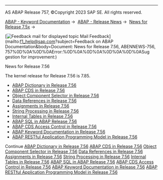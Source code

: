   

* * *

AS ABAP Release 757, ©Copyright 2023 SAP SE. All rights reserved.

[ABAP - Keyword Documentation](javascript:call_link\('abenabap.htm'\)) →  [ABAP - Release News](javascript:call_link\('abennews.htm'\)) →  [News for Release 7.5x](javascript:call_link\('abennews-75.htm'\)) → 

 [![](Mail.gif?object=Mail.gif&sap-language=EN "Feedback mail for displayed topic") Mail Feedback](mailto:f1_help@sap.com?subject=Feedback on ABAP Documentation&body=Document: News for Release 7.56, ABENNEWS-756, 757%0D%0A%0D%0AError:%0D%0A%0D%0A%0D%0A%0D%0ASug
gestion for improvement:)

News for Release 7.56

The kernel release for Release 7.56 is 7.85.

-   [ABAP Dictionary in Release 7.56](javascript:call_link\('abennews-756-ddic.htm'\))
-   [ABAP CDS in Release 7.56](javascript:call_link\('abennews-756-abap_cds.htm'\))
-   [Object Component Selector in Release 7.56](javascript:call_link\('abennews-756-obj_comp_selector.htm'\))
-   [Data References in Release 7.56](javascript:call_link\('abennews-756-dref.htm'\))
-   [Assignments in Release 7.56](javascript:call_link\('abennews-756-assignments.htm'\))
-   [String Processing in Release 7.56](javascript:call_link\('abennews-756-strings.htm'\))
-   [Internal Tables in Release 7.56](javascript:call_link\('abennews-756-itab.htm'\))
-   [ABAP SQL in ABAP Release 7.56](javascript:call_link\('abennews-756-abap_sql.htm'\))
-   [ABAP CDS Access Control in Release 7.56](javascript:call_link\('abennews-756-cds_access_control.htm'\))
-   [ABAP Keyword Documentation in Release 7.56](javascript:call_link\('abennews-756-abap_docu.htm'\))
-   [ABAP RESTful Application Programming Model in Release 7.56](javascript:call_link\('abennews-756-restful.htm'\))

Continue
[ABAP Dictionary in Release 7.56](javascript:call_link\('abennews-756-ddic.htm'\))
[ABAP CDS in Release 7.56](javascript:call_link\('abennews-756-abap_cds.htm'\))
[Object Component Selector in Release 7.56](javascript:call_link\('abennews-756-obj_comp_selector.htm'\))
[Data References in Release 7.56](javascript:call_link\('abennews-756-dref.htm'\))
[Assignments in Release 7.56](javascript:call_link\('abennews-756-assignments.htm'\))
[String Processing in Release 7.56](javascript:call_link\('abennews-756-strings.htm'\))
[Internal Tables in Release 7.56](javascript:call_link\('abennews-756-itab.htm'\))
[ABAP SQL in ABAP Release 7.56](javascript:call_link\('abennews-756-abap_sql.htm'\))
[ABAP CDS Access Control in Release 7.56](javascript:call_link\('abennews-756-cds_access_control.htm'\))
[ABAP Keyword Documentation in Release 7.56](javascript:call_link\('abennews-756-abap_docu.htm'\))
[ABAP RESTful Application Programming Model in Release 7.56](javascript:call_link\('abennews-756-restful.htm'\))